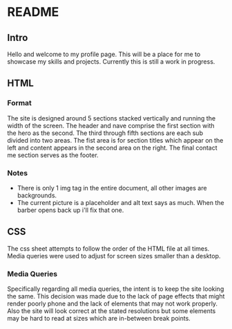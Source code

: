 # README
## Intro
Hello and welcome to my profile page. This will be a place for me to showcase my skills and projects. Currently this is still a work in progress.

## HTML

### Format
The site is designed around 5 sections stacked vertically and running the width of the screen. The header and nave comprise the first section with the hero as the second. The third through fifth sections are each sub divided into two areas. The fist area is for section titles which appear on the left and content appears in the second area on the right. The final contact me section serves as the footer.

### Notes
* There is only 1 img tag in the entire document, all other images are backgrounds.
* The current picture is a placeholder and alt text says as much. When the barber opens back up i'll fix that one.


## CSS
The css sheet attempts to follow the order of the HTML file at all times. Media queries were used to adjust for screen sizes smaller than a desktop. 


### Media Queries
Specifically regarding all media queries, the intent is to keep the site looking the same. This decision was made due to the lack of page effects that might render poorly phone and the lack of elements that may not work properly. Also the site will look correct at the stated resolutions but some elements may be hard to read at sizes which are in-between break points.



